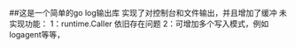 ##这是一个简单的go log输出库
实现了对控制台和文件输出，并且增加了缓冲
未实现功能：
  1：runtime.Caller 依旧存在问题
  2：可增加多个写入模式，例如logagent等等，
